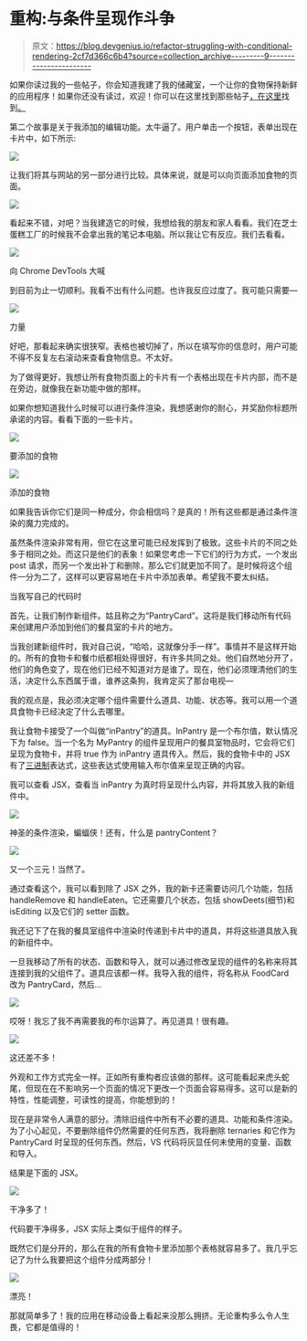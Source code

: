 # 重构:与条件呈现作斗争

> 原文：<https://blog.devgenius.io/refactor-struggling-with-conditional-rendering-2cf7d366c6b4?source=collection_archive---------9----------------------->

如果你读过我的一些帖子，你会知道我建了我的储藏室，一个让你的食物保持新鲜的应用程序！如果你还没有读过，欢迎！你可以在这里找到那些帖子[，在这里](https://medium.com/@bidiaz101/how-i-built-my-pantry-an-app-to-keep-those-veggies-fresh-bd0a46e818f8)找到[。](https://medium.com/@bidiaz101/just-one-more-feature-build-from-front-end-to-back-8f1c51fe7076)

第二个故事是关于我添加的编辑功能。太牛逼了。用户单击一个按钮，表单出现在卡片中，如下所示:

![](img/1c928ddf429e81583c382fcfdcb68d83.png)

让我们将其与网站的另一部分进行比较。具体来说，就是可以向页面添加食物的页面。

![](img/6787b1819af1f359f169dc230f971994.png)

看起来不错，对吧？当我建造它的时候，我想给我的朋友和家人看看。我们在芝士蛋糕工厂的时候我不会拿出我的笔记本电脑。所以我让它有反应。我们去看看。

![](img/9cd968b58da8423e06254c207c6ddc85.png)

向 Chrome DevTools 大喊

到目前为止一切顺利。我看不出有什么问题。也许我反应过度了。我可能只需要—

![](img/c6aaf26546ed36b0ca0508dea090d9b8.png)

力量

好吧，那看起来确实很狭窄。表格也被切掉了，所以在填写你的信息时，用户可能不得不反复左右滚动来查看食物信息。不太好。

为了做得更好，我想让所有食物页面上的卡片有一个表格出现在卡片内部，而不是在旁边，就像我在新功能中做的那样。

如果你想知道我什么时候可以进行条件渲染，我想感谢你的耐心，并奖励你标题所承诺的内容。看看下面的一些卡片。

![](img/aea1542bb26850e5f13f66de811a0b7b.png)

要添加的食物

![](img/ddbcdcf9b6ba97e5024012f7185b3ebc.png)

添加的食物

如果我告诉你它们是同一种成分，你会相信吗？是真的！所有这些都是通过条件渲染的魔力完成的。

虽然条件渲染非常有用，但它在这里可能已经发挥到了极致。这些卡片的不同之处多于相同之处。而这只是他们的表象！如果您考虑一下它们的行为方式，一个发出 post 请求，而另一个发出补丁和删除，那么它们就更加不同了。是时候将这个组件一分为二了，这样可以更容易地在卡片中添加表单。希望我不要太纠结。

当我写自己的代码时

首先，让我们制作新组件。姑且称之为“PantryCard”。这将是我们移动所有代码来创建用户添加到他们的餐具室的卡片的地方。

当我创建新组件时，我对自己说，“哈哈，这就像分手一样”。事情并不是这样开始的。所有的食物卡和餐巾纸都相处得很好，有许多共同之处。他们自然地分开了，他们的角色变了，现在他们已经不知道对方是谁了。现在，他们必须理清他们的生活，决定什么东西属于谁，谁养这条狗，我肯定买了那台电视—

我的观点是，我必须决定哪个组件需要什么道具、功能、状态等。我可以用一个道具食物卡已经决定了什么去哪里。

我让食物卡接受了一个叫做“inPantry”的道具。InPantry 是一个布尔值，默认情况下为 false。当一个名为 MyPantry 的组件呈现用户的餐具室物品时，它会将它们呈现为食物卡，并将 true 作为 inPantry 道具传入。然后，我的食物卡中的 JSX 有了[三进制](https://developer.mozilla.org/en-US/docs/Web/JavaScript/Reference/Operators/Conditional_Operator)表达式，这些表达式使用输入布尔值来呈现正确的内容。

我可以查看 JSX，查看当 inPantry 为真时将呈现什么内容，并将其放入我的新组件中。

![](img/22a64d615e847f38898c244914633d87.png)

神圣的条件渲染，蝙蝠侠！还有，什么是 pantryContent？

![](img/1df0d01a4fed059eb5ed07c9467d1130.png)

又一个三元！当然了。

通过查看这个，我可以看到除了 JSX 之外，我的新卡还需要访问几个功能，包括 handleRemove 和 handleEaten。它还需要几个状态，包括 showDeets(细节)和 isEditing 以及它们的 setter 函数。

我还记下了在我的餐具室组件中渲染时传递到卡片中的道具，并将这些道具放入我的新组件中。

一旦我移动了所有的状态、函数和导入，就可以通过修改呈现的组件的名称来将其连接到我的父组件了。道具应该都一样。我导入我的组件，将名称从 FoodCard 改为 PantryCard，然后…

![](img/3a11fe28c0bb8780f354fa6b0596d239.png)

哎呀！我忘了我不再需要我的布尔运算了。再见道具！很有趣。

![](img/ddbcdcf9b6ba97e5024012f7185b3ebc.png)

这还差不多！

外观和工作方式完全一样。正如所有重构者应该做的那样。这可能看起来虎头蛇尾，但现在在不影响另一个页面的情况下更改一个页面会容易得多。这可以是新的特性，性能调整，可读性的提高，你能想到的！

现在是非常令人满意的部分。清除旧组件中所有不必要的道具、功能和条件渲染。为了小心起见，不要删除组件仍然需要的任何东西，我将删除 ternaries 和它作为 PantryCard 时呈现的任何东西。然后，VS 代码将灰显任何未使用的变量、函数和导入。

结果是下面的 JSX。

![](img/6699032d64bf3a5ebbcfa04b4ff4d4da.png)

干净多了！

代码要干净得多，JSX 实际上类似于组件的样子。

既然它们是分开的，那么在我的所有食物卡里添加那个表格就容易多了。我几乎忘记了为什么我要把这个组件分成两部分！

![](img/b7680087dad30c494f65d66f477f9321.png)

漂亮！

那就简单多了！我的应用在移动设备上看起来没那么拥挤。无论重构多么令人生畏，它都是值得的！